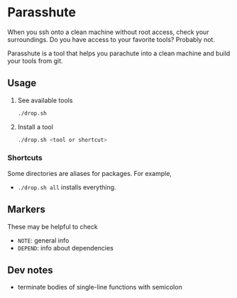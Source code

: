 # Parasshute

When you ssh onto a clean machine without root access, check your surroundings.
Do you have access to your favorite tools? Probably not.

Parasshute is a tool that helps you parachute into a clean machine and build
your tools from git.

## Usage

1. See available tools

     ```bash
    ./drop.sh 
    ```

2. Install a tool

     ```bash
    ./drop.sh <tool or shortcut>
    ```


### Shortcuts

Some directories are aliases for packages. For example,

- `./drop.sh all` installs everything.

## Markers

These may be helpful to check

- `NOTE`: general info
- `DEPEND`: info about dependencies

## Dev notes

- terminate bodies of single-line functions with semicolon
